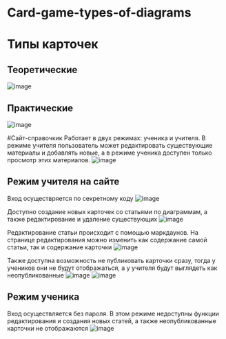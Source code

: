 # Card-game-types-of-diagrams

# Типы карточек

## Теоретические
![image](https://github.com/user-attachments/assets/38f012de-235b-41bd-9194-f43aa917b11e)

## Практические
![image](https://github.com/user-attachments/assets/5e1af3d6-b32d-4972-8234-7d547380fd1a)


#Сайт-справочкик
Работает в двух режимах: ученика и учителя. В режиме учителя пользователь может редактировать существующие материалы и добавлять новые, а в режиме ученика доступен только просмотр этих материалов.
![image](https://github.com/user-attachments/assets/58d47b5f-1990-4f8f-9ca6-ac1b8196f545)

## Режим учителя на сайте
Вход осуществряется по секретному коду
![image](https://github.com/user-attachments/assets/9c163f28-08ae-49eb-8a8d-83fadcca5e6f)

Доступно создание новых карточек со статьями по диаграммам, а также редактирование и удаление существующих 
![image](https://github.com/user-attachments/assets/70e4af1d-688a-4913-acdc-631530154678)

Редактирование статьи происходит с помощью маркдаунов. На странице редактирования можно изменить как содержание самой статьи, так и содержание карточки
![image](https://github.com/user-attachments/assets/85d1b448-669e-4121-a29b-06ec551f63fb)

Также доступна возможность не публиковать карточки сразу, тогда у учеников они не будут отображаться, а у учителя будут выглядеть как неопубликованные
![image](https://github.com/user-attachments/assets/6e397b82-b937-4623-a8a7-c8d32bcf2ebe)
![image](https://github.com/user-attachments/assets/d3ec8448-3995-406c-8c8c-256dc948b31d)


## Режим ученика
Вход осуществляется без пароля. В этом режиме недоступны функции редактирования и создания новых статей, а также неопубликованные карточки не отображаются
![image](https://github.com/user-attachments/assets/f4acc8bc-a7fc-43d5-90d9-53b6b2f5b9a5)
